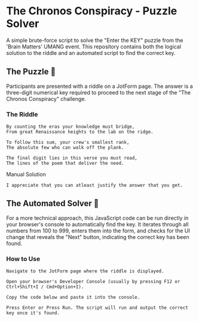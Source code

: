 # The Chronos Conspiracy - Puzzle Solver

A simple brute-force script to solve the "Enter the KEY" puzzle from the 'Brain Matters' UMANG event. This repository contains both the logical solution to the riddle and an automated script to find the correct key.

## The Puzzle 🧩

Participants are presented with a riddle on a JotForm page. The answer is a three-digit numerical key required to proceed to the next stage of the "The Chronos Conspiracy" challenge.

### The Riddle

    By counting the eras your knowledge must bridge,
    From great Renaissance heights to the lab on the ridge.

    To follow this sum, your crew's smallest rank,
    The absolute few who can walk off the plank.

    The final digit lies in this verse you must read,
    The lines of the poem that deliver the need.

Manual Solution

    I appreciate that you can atleast justify the answer that you get.

## The Automated Solver 🤖

For a more technical approach, this JavaScript code can be run directly in your browser's console to automatically find the key. It iterates through all numbers from 100 to 999, enters them into the form, and checks for the UI change that reveals the "Next" button, indicating the correct key has been found.

### How to Use

    Navigate to the JotForm page where the riddle is displayed.

    Open your browser's Developer Console (usually by pressing F12 or Ctrl+Shift+I / Cmd+Option+I).

    Copy the code below and paste it into the console.

    Press Enter or Press Run. The script will run and output the correct key once it's found.
